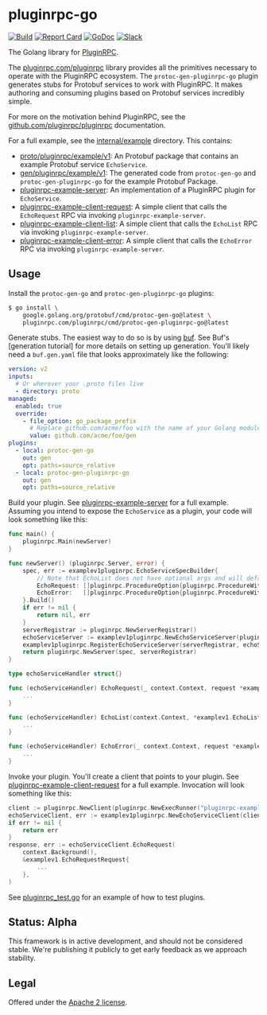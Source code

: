 # pluginrpc-go

[![Build](https://github.com/pluginrpc/pluginrpc-go/actions/workflows/ci.yaml/badge.svg?branch=main)](https://github.com/pluginrpc/pluginrpc-go/actions/workflows/ci.yaml)
[![Report Card](https://goreportcard.com/badge/pluginrpc.com/pluginrpc)](https://goreportcard.com/report/pluginrpc.com/pluginrpc)
[![GoDoc](https://pkg.go.dev/badge/pluginrpc.com/pluginrpc.svg)](https://pkg.go.dev/pluginrpc.com/pluginrpc)
[![Slack](https://img.shields.io/badge/slack-buf-%23e01563)](https://buf.build/links/slack)

The Golang library for [PluginRPC](https://github.com/pluginrpc/pluginrpc).

The [pluginrpc.com/pluginrpc](https://pkg.go.dev/pluginrpc.com/pluginrpc) library
provides all the primitives necessary to operate with the PluginRPC ecosystem. The
`protoc-gen-pluginrpc-go` plugin generates stubs for Protobuf services to work with PluginRPC. It
makes authoring and consuming plugins based on Protobuf services incredibly simple.

For more on the motivation behind PluginRPC, see the
[github.com/pluginrpc/pluginrpc](https://github.com/pluginrpc/pluginrpc) documentation.

For a full example, see the [internal/example](internal/example) directory. This contains:

- [proto/pluginrpc/example/v1](internal/example/proto/pluginrpc/example/v1): An Protobuf
  package that contains an example Protobuf service `EchoService`.
- [gen/pluginrpc/example/v1](internal/example/gen/pluginrpc/example/v1): The generated code
  from `protoc-gen-go` and `protoc-gen-pluginrpc-go` for the example Protobuf Package.
- [pluginrpc-example-server](internal/example/cmd/pluginrpc-example-server): An implementation of a
  PluginRPC plugin for `EchoService`.
- [pluginrpc-example-client-request](internal/example/cmd/pluginrpc-example-client-request): A
  simple client that calls the `EchoRequest` RPC via invoking `pluginrpc-example-server`.
- [pluginrpc-example-client-list](internal/example/cmd/pluginrpc-example-client-request): A simple
  client that calls the `EchoList` RPC via invoking `pluginrpc-example-server`.
- [pluginrpc-example-client-error](internal/example/cmd/pluginrpc-example-client-error): A simple
  client that calls the `EchoError` RPC via invoking `pluginrpc-example-server`.

## Usage

Install the `protoc-gen-go` and `protoc-gen-pluginrpc-go` plugins:

```bash
$ go install \
    google.golang.org/protobuf/cmd/protoc-gen-go@latest \
    pluginrpc.com/pluginrpc/cmd/protoc-gen-pluginrpc-go@latest
```

Generate stubs. The easiest way to do so is by using [buf](github.com/bufbuild/buf). See Buf's
[generation tutorial] for more details on setting up generation. You'll likely need a `buf.gen.yaml`
file that looks approximately like the following:

```yaml
version: v2
inputs:
  # Or wherever your .proto files live
  - directory: proto
managed:
  enabled: true
  override:
    - file_option: go_package_prefix
      # Replace github.com/acme/foo with the name of your Golang module
      value: github.com/acme/foo/gen
plugins:
  - local: protoc-gen-go
    out: gen
    opt: paths=source_relative
  - local: protoc-gen-pluginrpc-go
    out: gen
    opt: paths=source_relative
```

Build your plugin. See [pluginrpc-example-server](internal/example/cmd/pluginrpc-example-server) for
a full example. Assuming you intend to expose the `EchoService` as a plugin, your code will look
something like this:

```go
func main() {
	pluginrpc.Main(newServer)
}

func newServer() (pluginrpc.Server, error) {
	spec, err := examplev1pluginrpc.EchoServiceSpecBuilder{
		// Note that EchoList does not have optional args and will default to path being the only arg.
		EchoRequest: []pluginrpc.ProcedureOption{pluginrpc.ProcedureWithArgs("echo", "request")},
		EchoError:   []pluginrpc.ProcedureOption{pluginrpc.ProcedureWithArgs("echo", "error")},
	}.Build()
	if err != nil {
		return nil, err
	}
	serverRegistrar := pluginrpc.NewServerRegistrar()
	echoServiceServer := examplev1pluginrpc.NewEchoServiceServer(pluginrpc.NewHandler(spec), echoServiceHandler{})
	examplev1pluginrpc.RegisterEchoServiceServer(serverRegistrar, echoServiceServer)
	return pluginrpc.NewServer(spec, serverRegistrar)
}

type echoServiceHandler struct{}

func (echoServiceHandler) EchoRequest(_ context.Context, request *examplev1.EchoRequestRequest) (*examplev1.EchoRequestResponse, error) {
    ...
}

func (echoServiceHandler) EchoList(context.Context, *examplev1.EchoListRequest) (*examplev1.EchoListResponse, error) {
    ...
}

func (echoServiceHandler) EchoError(_ context.Context, request *examplev1.EchoErrorRequest) (*examplev1.EchoErrorResponse, error) {
    ...
}
```

Invoke your plugin. You'll create a client that points to your plugin. See
[pluginrpc-example-client-request](internal/example/cmd/pluginrpc-example-client-request) for a full
example. Invocation will look something like this:

```go
client := pluginrpc.NewClient(pluginrpc.NewExecRunner("pluginrpc-example-server"))
echoServiceClient, err := examplev1pluginrpc.NewEchoServiceClient(client)
if err != nil {
    return err
}
response, err := echoServiceClient.EchoRequest(
    context.Background(),
    &examplev1.EchoRequestRequest{
        ...
    },
)
```

See [pluginrpc_test.go](pluginrpc_test.go) for an example of how to test plugins.

## Status: Alpha

This framework is in active development, and should not be considered stable. We're publishing it
publicly to get early feedback as we approach stability.

## Legal

Offered under the [Apache 2 license](https://github.com/pluginrpc/pluginrpc-go/blob/main/LICENSE).
